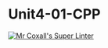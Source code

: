 # Unit4-01-CPP
[![Mr Coxall's Super Linter](https://github.com/ICS3U-Programming-NoahS/Unit4-01-CPP/workflows/Mr%20Coxall's%20Super%20Linter/badge.svg)](https://github.com/ICS3U-Programming-NoahS/Unit4-01-CPP/actions/)
